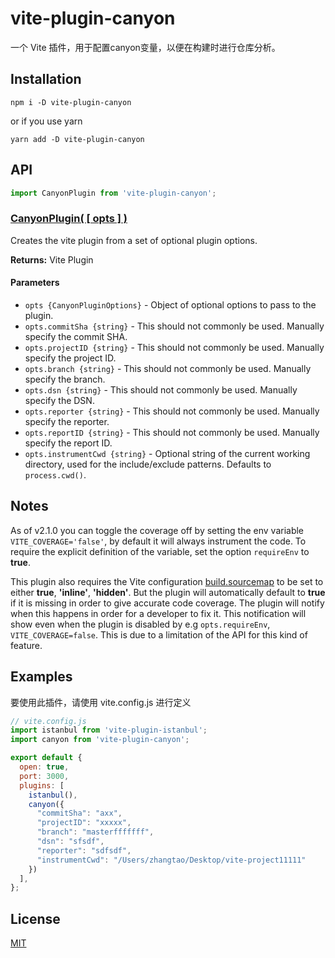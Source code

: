 vite-plugin-canyon
==========================


一个 Vite 插件，用于配置canyon变量，以便在构建时进行仓库分析。

Installation
--------------------------
`npm i -D vite-plugin-canyon`

or if you use yarn

`yarn add -D vite-plugin-canyon`

API
--------------------------

```js
import CanyonPlugin from 'vite-plugin-canyon';
```

### [CanyonPlugin( [ opts ] )](#canyon-plugin)

Creates the vite plugin from a set of optional plugin options.

**Returns:** Vite Plugin

#### Parameters
*  `opts {CanyonPluginOptions}` - Object of optional options to pass to the plugin.
*  `opts.commitSha {string}` - This should not commonly be used. Manually specify the commit SHA.
*  `opts.projectID {string}` - This should not commonly be used. Manually specify the project ID.
*  `opts.branch {string}` - This should not commonly be used. Manually specify the branch.
*  `opts.dsn {string}` - This should not commonly be used. Manually specify the DSN.
*  `opts.reporter {string}` - This should not commonly be used. Manually specify the reporter.
*  `opts.reportID {string}` - This should not commonly be used. Manually specify the report ID.
*  `opts.instrumentCwd {string}` - Optional string of the current working directory, used for the include/exclude patterns. Defaults to `process.cwd()`.

Notes
--------------------------

As of v2.1.0 you can toggle the coverage off by setting the env variable `VITE_COVERAGE='false'`, by default it will always instrument the code. To require the explicit definition of the variable, set the option `requireEnv` to **true**.

This plugin also requires the Vite configuration [build.sourcemap](https://vitejs.dev/config/#build-sourcemap) to be set to either **true**, **'inline'**, **'hidden'**.
But the plugin will automatically default to **true** if it is missing in order to give accurate code coverage.
The plugin will notify when this happens in order for a developer to fix it. This notification will show even when the plugin is disabled by e.g `opts.requireEnv`, `VITE_COVERAGE=false`. This is due to a limitation of the API for this kind of feature.






Examples
--------------------------

要使用此插件，请使用 vite.config.js 进行定义

```js
// vite.config.js
import istanbul from 'vite-plugin-istanbul';
import canyon from 'vite-plugin-canyon';

export default {
  open: true,
  port: 3000,
  plugins: [
    istanbul(),
    canyon({
      "commitSha": "axx",
      "projectID": "xxxxx",
      "branch": "masterfffffff",
      "dsn": "sfsdf",
      "reporter": "sdfsdf",
      "instrumentCwd": "/Users/zhangtao/Desktop/vite-project11111"
    })
  ],
};
```

License
--------------------------

[MIT](./LICENSE)
